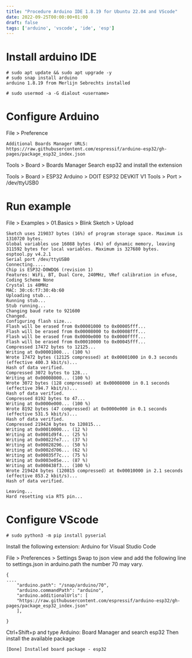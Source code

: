 ```yaml
---
title: "Procedure Arduino IDE 1.8.19 for Ubuntu 22.04 and VScode"
date: 2022-09-25T00:00:00+01:00
draft: false
tags: ['arduino', 'vscode', 'ide', 'esp']
---
```


# Install arduino IDE

```
# sudo apt update && sudo apt upgrade -y
# sudo snap install arduino
arduino 1.8.19 from Merlijn Sebrechts installed

# sudo usermod -a -G dialout <username>
```

# Configure Arduino

File > Preference 

	Additional Boards Manager URLS: https://raw.githubusercontent.com/espressif/arduino-esp32/gh-pages/package_esp32_index.json

Tools > Board > Boards Manager
	Search esp32 and install the extension

Tools > Board > ESP32 Arduino > DOIT ESP32 DEVKIT V1 
Tools > Port > /dev/ttyUSB0

# Run example

File > Examples > 01.Basics > Blink
Sketch > Upload

```
Sketch uses 219037 bytes (16%) of program storage space. Maximum is 1310720 bytes.
Global variables use 16088 bytes (4%) of dynamic memory, leaving 311592 bytes for local variables. Maximum is 327680 bytes.
esptool.py v4.2.1
Serial port /dev/ttyUSB0
Connecting.....
Chip is ESP32-D0WDQ6 (revision 1)
Features: WiFi, BT, Dual Core, 240MHz, VRef calibration in efuse, Coding Scheme None
Crystal is 40MHz
MAC: 30:c6:f7:30:4b:60
Uploading stub...
Running stub...
Stub running...
Changing baud rate to 921600
Changed.
Configuring flash size...
Flash will be erased from 0x00001000 to 0x00005fff...
Flash will be erased from 0x00008000 to 0x00008fff...
Flash will be erased from 0x0000e000 to 0x0000ffff...
Flash will be erased from 0x00010000 to 0x00045fff...
Compressed 17472 bytes to 12125...
Writing at 0x00001000... (100 %)
Wrote 17472 bytes (12125 compressed) at 0x00001000 in 0.3 seconds (effective 400.3 kbit/s)...
Hash of data verified.
Compressed 3072 bytes to 128...
Writing at 0x00008000... (100 %)
Wrote 3072 bytes (128 compressed) at 0x00008000 in 0.1 seconds (effective 394.7 kbit/s)...
Hash of data verified.
Compressed 8192 bytes to 47...
Writing at 0x0000e000... (100 %)
Wrote 8192 bytes (47 compressed) at 0x0000e000 in 0.1 seconds (effective 531.5 kbit/s)...
Hash of data verified.
Compressed 219424 bytes to 120815...
Writing at 0x00010000... (12 %)
Writing at 0x0001d9f4... (25 %)
Writing at 0x00022fe7... (37 %)
Writing at 0x00028296... (50 %)
Writing at 0x0002d706... (62 %)
Writing at 0x00035f7c... (75 %)
Writing at 0x0003e05e... (87 %)
Writing at 0x000438f3... (100 %)
Wrote 219424 bytes (120815 compressed) at 0x00010000 in 2.1 seconds (effective 853.2 kbit/s)...
Hash of data verified.

Leaving...
Hard resetting via RTS pin...
```

# Configure VScode

```
# sudo python3 -m pip install pyserial
```

Install the following extension: Arduino for Visual Studio Code

File > Preferences > Settings
Swap to json view and add the following line to settings.json 
in arduino.path the number 70 may vary.

```
{
....
    "arduino.path": "/snap/arduino/70",
    "arduino.commandPath": "arduino",
    "arduino.additionalUrls": [
    "https://raw.githubusercontent.com/espressif/arduino-esp32/gh-pages/package_esp32_index.json"
    ],

}
```

Ctrl+Shift+p and type Arduino: Board Manager and search esp32
Then install the available package

```
[Done] Installed board package - esp32
```